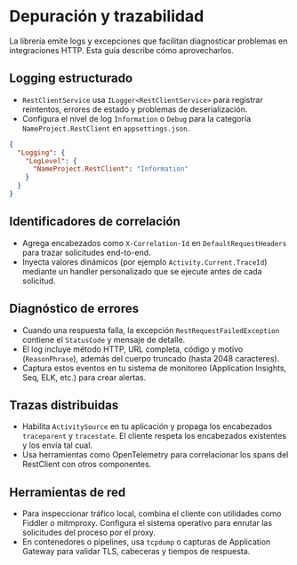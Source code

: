 # Depuración y trazabilidad

La librería emite logs y excepciones que facilitan diagnosticar problemas en integraciones HTTP. Esta guía describe cómo aprovecharlos.

## Logging estructurado
- `RestClientService` usa `ILogger<RestClientService>` para registrar reintentos, errores de estado y problemas de deserialización.
- Configura el nivel de log `Information` o `Debug` para la categoría `NameProject.RestClient` en `appsettings.json`.

```json
{
  "Logging": {
    "LogLevel": {
      "NameProject.RestClient": "Information"
    }
  }
}
```

## Identificadores de correlación
- Agrega encabezados como `X-Correlation-Id` en `DefaultRequestHeaders` para trazar solicitudes end-to-end.
- Inyecta valores dinámicos (por ejemplo `Activity.Current.TraceId`) mediante un handler personalizado que se ejecute antes de cada solicitud.

## Diagnóstico de errores
- Cuando una respuesta falla, la excepción `RestRequestFailedException` contiene el `StatusCode` y mensaje de detalle.
- El log incluye método HTTP, URL completa, código y motivo (`ReasonPhrase`), además del cuerpo truncado (hasta 2048 caracteres).
- Captura estos eventos en tu sistema de monitoreo (Application Insights, Seq, ELK, etc.) para crear alertas.

## Trazas distribuidas
- Habilita `ActivitySource` en tu aplicación y propaga los encabezados `traceparent` y `tracestate`. El cliente respeta los encabezados existentes y los envía tal cual.
- Usa herramientas como OpenTelemetry para correlacionar los spans del RestClient con otros componentes.

## Herramientas de red
- Para inspeccionar tráfico local, combina el cliente con utilidades como Fiddler o mitmproxy. Configura el sistema operativo para enrutar las solicitudes del proceso por el proxy.
- En contenedores o pipelines, usa `tcpdump` o capturas de Application Gateway para validar TLS, cabeceras y tiempos de respuesta.
